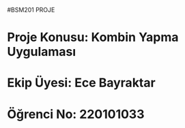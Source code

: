 #BSM201 PROJE
# Proje Konusu: Kombin Yapma Uygulaması
# Ekip Üyesi: Ece Bayraktar
# Öğrenci No: 220101033
